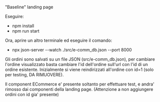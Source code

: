 "Baseline" landing page

Eseguire:
- npm install
- npm run start

Ora, aprire un altro terminale ed eseguire il comando:
- npx json-server --watch ./src/e-comm_db.json --port 8000

Gli ordini sono salvati su un file JSON (src/e-comm_db.json), per cambiare l'ordine visualizzato basta cambiare l'id dell'ordine sull'url con l'id di un ordine esistente.
Inizialmente si viene reindirizzati all'ordine con id=1 (solo per testing, DA RIMUOVERE).

Il component ECommerce e' presente soltanto per effettuare test, e andra' rimosso dai componenti della landing page.
(Attenzione a non aggiungere ordini con id gia' presente)
